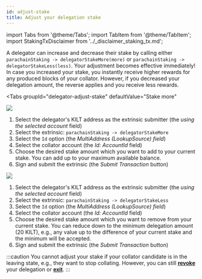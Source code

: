 ```yaml
---
id: adjust-stake
title: Adjust your delegation stake
---
```


import Tabs from '@theme/Tabs';
import TabItem from '@theme/TabItem';
import StakingTxDisclaimer from '../_disclaimer_staking_tx.md';

A delegator can increase and decrease their stake by calling either  `parachainStaking -> delegatorStakeMore(more)` or `parachainStaking -> delegatorStakeLess(less)`.
Your adjustment becomes effective immediately!
In case you increased your stake, you instantly receive higher rewards for any produced blocks of your collator.
However, if you decreased your delegation amount, the reverse applies and you receive less rewards.

<StakingTxDisclaimer />

<Tabs
  groupId="delegator-adjust-stake"
  defaultValue="Stake more"
>
<TabItem value="Stake more" label="Stake more">

![](/img/chain/parachainStaking-delegatorStakeMore.png)

1. Select the delegator's KILT address as the extrinsic submitter (the *using the selected account* field)
2. Select the extrinsic: `parachainStaking -> delegatorStakeMore`
3. Select the `Id` option (the *MultiAddress (LookupSource) field*)
4. Select the collator account (the *Id: AccountId* field)
5. Choose the desired stake amount which you want to add to your current stake.
You can add up to your maximum available balance.
6. Sign and submit the extrinsic (the *Submit Transaction* button)

</TabItem>
<TabItem value="Stake less" label="Stake less">

![](/img/chain/parachainStaking-delegatorStakeLess.png)

1. Select the delegator's KILT address as the extrinsic submitter (the *using the selected account* field)
2. Select the extrinsic: `parachainStaking -> delegatorStakeLess`
3. Select the `Id` option (the *MultiAddress (LookupSource) field*)
4. Select the collator account (the *Id: AccountId* field)
5. Choose the desired stake amount which you want to remove from your current stake.
You can reduce down to the minimum delegation amount (20 KILT), e.g., any value up to the difference of your current stake and the minimum will be accepted.
6. Sign and submit the extrinsic (the *Submit Transaction* button)

</TabItem>
</Tabs>

:::caution
You cannot adjust your stake if your collator candidate is in the leaving state, e.g., they want to stop collating.
However, you can still [**revoke**](./03_revoke.md) your delegation or [**exit**](./04_exit.md).
:::

